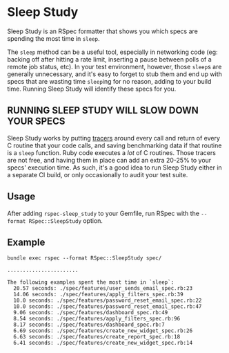 # Sleep Study
Sleep Study is an RSpec formatter that shows you which specs are spending the most time in `sleep`.

The `sleep` method can be a useful tool, especially in networking code (eg: backing off after hitting a rate limit, inserting a pause between polls of a remote job status, etc). In your test environment, however, those `sleep`s are generally unnecessary, and it's easy to forget to stub them and end up with specs that are wasting time `sleep`ing for no reason, adding to your build time. Running Sleep Study will identify these specs for you.

## RUNNING SLEEP STUDY WILL SLOW DOWN YOUR SPECS
Sleep Study works by putting [tracers](https://ruby-doc.org/core-2.0.0/TracePoint.html) around every call and return of every C routine that your code calls, and saving benchmarking data if that routine is a `sleep` function. Ruby code executes a _lot_ of C routines. Those tracers are not free, and having them in place can add an extra 20-25% to your specs' execution time. As such, it's a good idea to run Sleep Study either in a separate CI build, or only occasionally to audit your test suite.

## Usage
After adding `rspec-sleep_study` to your Gemfile, run RSpec with the `--format RSpec::SleepStudy` option.

## Example

```
bundle exec rspec --format RSpec::SleepStudy spec/

.......................

The following examples spent the most time in `sleep`:
  20.57 seconds: ./spec/features/user_sends_email_spec.rb:23
  14.06 seconds: ./spec/features/apply_filters_spec.rb:39
  10.0 seconds: ./spec/features/password_reset_email_spec.rb:22
  10.0 seconds: ./spec/features/password_reset_email_spec.rb:47
  9.06 seconds: ./spec/features/dashboard_spec.rb:49
  8.54 seconds: ./spec/features/apply_filters_spec.rb:96
  8.17 seconds: ./spec/features/dashboard_spec.rb:7
  6.69 seconds: ./spec/features/create_new_widget_spec.rb:26
  6.63 seconds: ./spec/features/create_report_spec.rb:18
  6.41 seconds: ./spec/features/create_new_widget_spec.rb:14
```
